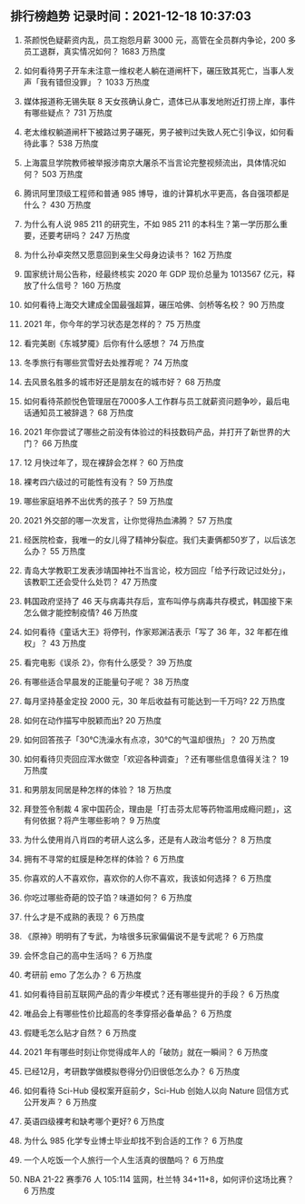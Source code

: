 
## 排行榜趋势 记录时间：2021-12-18 10:37:03
  
  1. 茶颜悦色疑薪资内乱，员工抱怨月薪 3000 元，高管在全员群内争论，200 多员工退群，真实情况如何？ 1683 万热度
    
  2. 如何看待男子开车未注意一维权老人躺在道闸杆下，碾压致其死亡，当事人发声「我有错但没罪」？ 1033 万热度
    
  3. 媒体报道称无锡失联 8 天女孩确认身亡，遗体已从事发地附近打捞上岸，事件有哪些疑点？ 731 万热度
    
  4. 老太维权躺道闸杆下被路过男子碾死，男子被判过失致人死亡引争议，如何看待此事？ 538 万热度
    
  5. 上海震旦学院教师被举报涉南京大屠杀不当言论完整视频流出，具体情况如何？ 503 万热度
    
  6. 腾讯阿里顶级工程师和普通 985 博导，谁的计算机水平更高，各自强项都是什么？ 430 万热度
    
  7. 为什么有人说 985 211 的研究生，不如 985 211 的本科生？第一学历那么重要，还要考研吗？ 247 万热度
    
  8. 为什么孙卓突然又愿意回到亲生父母身边读书？ 162 万热度
    
  9. 国家统计局公告称，经最终核实 2020 年 GDP 现价总量为 1013567 亿元，释放了什么信号？ 160 万热度
    
  10. 如何看待上海交大建成全国最强超算，碾压哈佛、剑桥等名校？ 90 万热度
    
  11. 2021 年，你今年的学习状态是怎样的？ 75 万热度
    
  12. 看完美剧《东城梦魇》后你有什么感想？ 74 万热度
    
  13. 冬季旅行有哪些赏雪好去处推荐呢？ 74 万热度
    
  14. 去风景名胜多的城市好还是朋友在的城市好？ 68 万热度
    
  15. 如何看待茶颜悦色管理层在7000多人工作群与员工就薪资问题争吵，最后电话通知员工被辞退？ 68 万热度
    
  16. 2021 年你尝试了哪些之前没有体验过的科技数码产品，并打开了新世界的大门？ 66 万热度
    
  17. 12 月快过年了，现在裸辞会怎样？ 60 万热度
    
  18. 裸考四六级过的可能性有没有？ 59 万热度
    
  19. 哪些家庭培养不出优秀的孩子？ 59 万热度
    
  20. 2021 外交部的哪一次发言，让你觉得热血沸腾？ 57 万热度
    
  21. 经医院检查，我唯一的女儿得了精神分裂症。我们夫妻俩都50岁了，以后该怎么办？ 55 万热度
    
  22. 青岛大学教职工发表涉靖国神社不当言论，校方回应「给予行政记过处分」，该教职工还会受什么处罚？ 47 万热度
    
  23. 韩国政府坚持了 46 天与病毒共存后，宣布叫停与病毒共存模式，韩国接下来怎么做才能控制疫情? 46 万热度
    
  24. 如何看待《童话大王》将停刊，作家郑渊洁表示「写了 36 年，32 年都在维权」？ 43 万热度
    
  25. 看完电影《误杀 2》，你有什么感受？ 39 万热度
    
  26. 有哪些适合早晨发的正能量句子呢？ 38 万热度
    
  27. 每月坚持基金定投 2000 元，30 年后收益有可能达到一千万吗? 22 万热度
    
  28. 如何在动作描写中脱颖而出? 20 万热度
    
  29. 如何回答孩子「30℃洗澡水有点凉，30℃的气温却很热」？ 20 万热度
    
  30. 如何看待贝壳回应浑水做空「欢迎各种调查」？还有哪些信息值得关注？ 19 万热度
    
  31. 和男朋友同居是种怎样的体验？ 18 万热度
    
  32. 拜登签令制裁 4 家中国药企，理由是「打击芬太尼等药物滥用成瘾问题」，这有何依据？将产生哪些影响？ 9 万热度
    
  33. 为什么使用肖八肖四的考研人这么多，还是有人政治考低分？ 8 万热度
    
  34. 拥有不寻常的虹膜是种怎样的体验？ 6 万热度
    
  35. 你喜欢的人不喜欢你，喜欢你的人你不喜欢，我该如何选择？ 6 万热度
    
  36. 你吃过哪些奇葩的饺子馅？味道如何？ 6 万热度
    
  37. 什么才是不成熟的表现？ 6 万热度
    
  38. 《原神》明明有了专武，为啥很多玩家偏偏说不是专武呢？ 6 万热度
    
  39. 会怀念自己的高中生活吗？ 6 万热度
    
  40. 考研前 emo 了怎么办？ 6 万热度
    
  41. 如何看待目前互联网产品的青少年模式？还有哪些提升的手段？ 6 万热度
    
  42. 唯品会上有哪些性价比超高的冬季穿搭必备单品？ 6 万热度
    
  43. 假睫毛怎么贴才自然？ 6 万热度
    
  44. 2021 年有哪些时刻让你觉得成年人的「破防」就在一瞬间？ 6 万热度
    
  45. 已经12月，考研数学做模拟卷得分仍旧很低怎么办？ 6 万热度
    
  46. 如何看待 Sci-Hub 侵权案开庭前夕，Sci-Hub 创始人以向 Nature 回信方式公开发声？ 6 万热度
    
  47. 英语四级裸考和缺考哪个更好? 6 万热度
    
  48. 为什么 985 化学专业博士毕业却找不到合适的工作？ 6 万热度
    
  49. 一个人吃饭一个人旅行一个人生活真的很酷吗？ 6 万热度
    
  50. NBA 21-22 赛季76 人 105:114 篮网，杜兰特 34+11+8，如何评价这场比赛？ 6 万热度
    